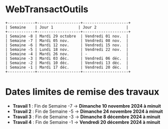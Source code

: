 # WebTransactOutils


```
+------------+-------------------+--------------------+
| Semaine    | Jour 1           | Jour 2             |
+------------+-------------------+--------------------+
| Semaine -8 | Mardi 29 octobre  | Vendredi 01 nov.  |
| Semaine -7 | Mardi 05 nov.     | Vendredi 08 nov.  |
| Semaine -6 | Mardi 12 nov.     | Vendredi 15 nov.  |
| Semaine -5 | Lundi 18 nov.     | Vendredi 22 nov.  |
| Semaine -4 | Mardi 26 nov.     | -                 |
| Semaine -3 | Mardi 03 déc.     | Vendredi 06 déc.  |
| Semaine -2 | Mardi 10 déc.     | Vendredi 13 déc.  |
| Semaine -1 | Mardi 17 déc.     | Vendredi 20 déc.  |
+------------+-------------------+--------------------+
```


# Dates limites de remise des travaux

- **Travail 1** : Fin de Semaine -7 → **Dimanche 10 novembre 2024 à minuit**
- **Travail 2** : Fin de Semaine -5 → **Dimanche 24 novembre 2024 à minuit**
- **Travail 3** : Fin de Semaine -3 → **Dimanche 8 décembre 2024 à minuit**
- **Travail 4** : Fin de Semaine -1 → **Vendredi 20 décembre 2024 à minuit**

